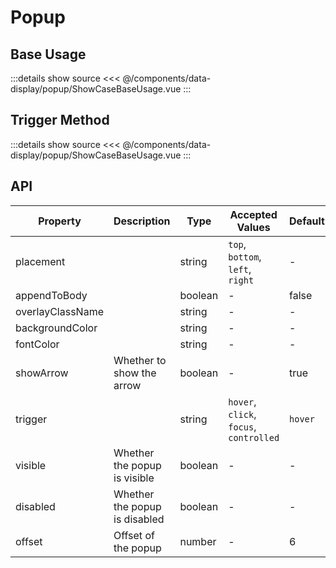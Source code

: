 <script setup lang='ts'>
import ShowCaseBaseUsage from './ShowCaseBaseUsage.vue'
import ShowCaseTriggerMethod from './ShowCaseTriggerMethod.vue'
</script>

# Popup

## Base Usage

<ShowCaseBaseUsage />

:::details show source
<<< @/components/data-display/popup/ShowCaseBaseUsage.vue
:::

## Trigger Method

<ShowCaseTriggerMethod />

:::details show source
<<< @/components/data-display/popup/ShowCaseBaseUsage.vue
:::

## API

| Property         | Description                   | Type    | Accepted Values                         | Default |
| ---------------- | ----------------------------- | ------- | --------------------------------------- | ------- |
| placement        |                               | string  | `top`, `bottom`, `left`, `right`        | -       |
| appendToBody     |                               | boolean | -                                       | false   |
| overlayClassName |                               | string  | -                                       | -       |
| backgroundColor  |                               | string  | -                                       | -       |
| fontColor        |                               | string  | -                                       | -       |
| showArrow        | Whether to show the arrow     | boolean | -                                       | true    |
| trigger          |                               | string  | `hover`, `click`, `focus`, `controlled` | `hover` |
| visible          | Whether the popup is visible  | boolean | -                                       | -       |
| disabled         | Whether the popup is disabled | boolean | -                                       | -       |
| offset           | Offset of the popup           | number  | -                                       | 6       |
